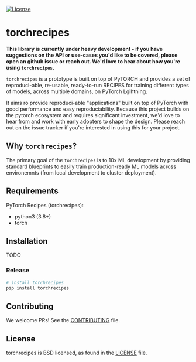 [![License](https://img.shields.io/badge/License-BSD%203--Clause-blue.svg)](LICENSE)

 # torchrecipes

**This library is currently under heavy development - if you have suggestions on the API or use-cases you'd like to be covered, please open an github issue or reach out. We'd love to hear about how you're using `torchrecipes`.**

`torchrecipes` is a prototype is built on top of PyTORCH and provides a set of reproduci-able, re-usable, ready-to-run RECIPES for training different types of models, across multiple domains, on PyTorch Lgihtning.

It aims ro provide reproduci-able "applications" built on top of PyTorch with good performance and easy reproduciability. Because this project builds on the pytorch ecosystem and requires significant investment, we'd love to hear from and work with
early adopters to shape the design. Please reach out on the issue tracker
if you're interested in using this for your project.


## Why `torchrecipes`?

The primary goal of the `torchrecipes` is to 10x ML development by providing standard blueprints to easily train production-ready ML models across environemnts (from local development to cluster deployment).

## Requirements
PyTorch Recipes (torchrecipes):
* python3 (3.8+)
* torch

## Installation
TODO

### Release

```bash
# install torchrecipes
pip install torchrecipes
```

## Contributing

We welcome PRs! See the [CONTRIBUTING](CONTRIBUTING.md) file.

## License

torchrecipes is BSD licensed, as found in the [LICENSE](LICENSE) file.
